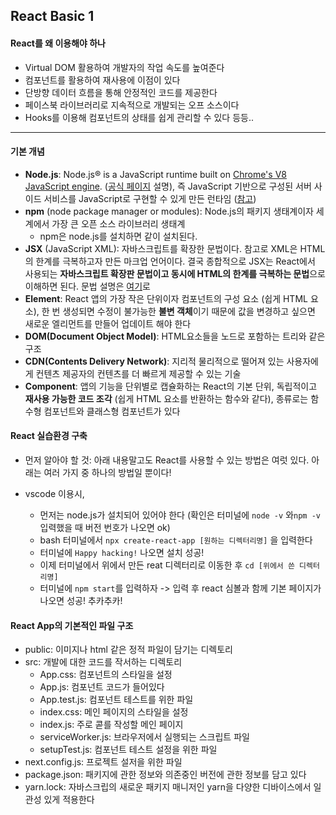 ## React Basic 1

#### React를 왜 이용해야 하나 

- Virtual DOM 활용하여 개발자의 작업 속도를 높여준다
- 컴포넌트를 활용하여 재사용에 이점이 있다
- 단방향 데이터 흐름을 통해 안정적인 코드를 제공한다
- 페이스북 라이브러리로 지속적으로 개발되는 오프 소스이다
- Hooks를 이용해 컴포넌트의 상태를 쉽게 관리할 수 있다 등등..

---

#### 기본 개념

- **Node.js**: Node.js® is a JavaScript runtime built on [Chrome's V8 JavaScript engine](https://v8.dev/). ([공식 페이지](https://nodejs.org/en/) 설명), 즉 JavaScript 기반으로 구성된 서버 사이드 서비스를 JavaScript로 구현할 수 있게 만든 런타임 ([참고](https://kdydesign.github.io/2017/07/15/nodejs-npm-tutorial/))
- **npm** (node package manager or modules): Node.js의 패키지 생태계이자 세계에서 가장 큰 오픈 소스 라이브러리 생태계
  - npm은 node.js를 설치하면 같이 설치된다. 
- **JSX** (JavaScript XML): 자바스크립트를 확장한 문법이다. 참고로 XML은 HTML의 한계를 극복하고자 만든 마크업 언어이다. 결국 종합적으로 JSX는 React에서 사용되는 **자바스크립트 확장판 문법이고 동시에 HTML의 한계를 극복하는 문법**으로 이해하면 된다. 문법 설명은 [여기](https://ko.reactjs.org/docs/introducing-jsx.html)로
- **Element**: React 앱의 가장 작은 단위이자 컴포넌트의 구성 요소 (쉽게 HTML 요소), 한 번 생성되면 수정이 불가능한 **불변 객체**이기 때문에 값을 변경하고 싶으면 새로운 엘리먼트를 만들어 업데이트 해야 한다
- **DOM(Document Object Model)**: HTML요소들을 노드로 포함하는 트리와 같은 구조
- **CDN(Contents Delivery Network)**:  지리적 물리적으로 떨어져 있는 사용자에게 컨텐츠 제공자의 컨텐츠를 더 빠르게 제공할 수 있는 기술
- **Component**: 앱의 기능을 단위별로 캡슐화하는 React의 기본 단위, 독립적이고 **재사용 가능한 코드 조각** (쉽게 HTML 요소를 반환하는 함수와 같다), 종류로는 함수형 컴포넌트와 클래스형 컴포넌트가 있다

#### React 실습환경 구축

- 먼저 알아야 할 것: 아래 내용말고도 React를 사용할 수 있는 방법은 여럿 있다. 아래는 여러 가지 중 하나의 방법일 뿐이다!

- vscode 이용시,
  - 먼저는 node.js가 설치되어 있어야 한다 (확인은 터미널에 `node -v`  와`npm -v` 입력했을 때 버전 번호가 나오면 ok) 
  - bash 터미널에서 `npx create-react-app [원하는 디렉터리명]` 을 입력한다 
  - 터미널에 `Happy hacking!` 나오면 설치 성공!
  - 이제 터미널에서 위에서 만든 reat 디렉터리로 이동한 후 `cd [위에서 쓴 디렉터리명]`  
  - 터미널에 `npm start`를 입력하자 -> 입력 후 react 심볼과 함께 기본 페이지가 나오면 성공! 추카추카! 

#### React App의 기본적인 파일 구조

- public: 이미지나 html 같은 정적 파일이 담기는 디렉토리
- src: 개발에 대한 코드를 작서하는 디렉토리
  - App.css: 컴포넌트의 스타일을 설정
  - App.js: 컴포넌트 코드가 들어있다
  - App.test.js: 컴포넌트 테스트를 위한 파일
  - index.css: 메인 페이지의 스타일을 설정
  - index.js: 주로 콛를 작성할 메인 페이지
  - serviceWorker.js: 브라우저에서 실행되는 스크립트 파일
  - setupTest.js: 컴포넌트 테스트 설정을 위한 파일
- next.config.js: 프로젝트 설저을 위한 파일
- package.json: 패키지에 관한 정보와 의존중인 버전에 관한 정보를 담고 있다
- yarn.lock: 자바스크립의 새로운 패키지 매니저인 yarn을 다양한 디바이스에서 일관성 있게 적용한다